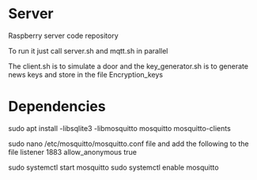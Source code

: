 # Server
Raspberry server code repository

To run it just call server.sh and mqtt.sh in parallel

The client.sh is to simulate a door and the key_generator.sh is to generate news keys and store in the file Encryption_keys

# Dependencies
sudo apt install -libsqlite3 -libmosquitto mosquitto mosquitto-clients

sudo nano /etc/mosquitto/mosquitto.conf file and add the following to the file
listener 1883
allow_anonymous true

sudo systemctl start mosquitto
sudo systemctl enable mosquitto
